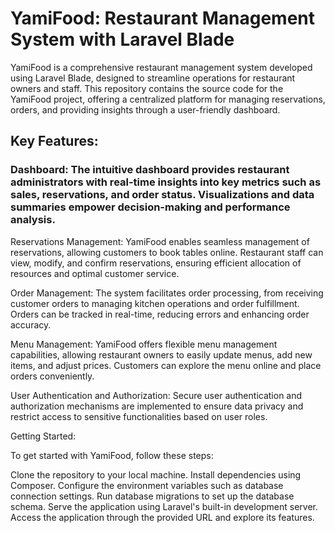 # YamiFood: Restaurant Management System with Laravel Blade

YamiFood is a comprehensive restaurant management system developed using Laravel Blade, designed to streamline operations for restaurant owners and staff. This repository contains the source code for the YamiFood project, offering a centralized platform for managing reservations, orders, and providing insights through a user-friendly dashboard.

## Key Features:

### Dashboard: The intuitive dashboard provides restaurant administrators with real-time insights into key metrics such as sales, reservations, and order status. Visualizations and data summaries empower decision-making and performance analysis.

Reservations Management: YamiFood enables seamless management of reservations, allowing customers to book tables online. Restaurant staff can view, modify, and confirm reservations, ensuring efficient allocation of resources and optimal customer service.

Order Management: The system facilitates order processing, from receiving customer orders to managing kitchen operations and order fulfillment. Orders can be tracked in real-time, reducing errors and enhancing order accuracy.

Menu Management: YamiFood offers flexible menu management capabilities, allowing restaurant owners to easily update menus, add new items, and adjust prices. Customers can explore the menu online and place orders conveniently.

User Authentication and Authorization: Secure user authentication and authorization mechanisms are implemented to ensure data privacy and restrict access to sensitive functionalities based on user roles.

Getting Started:

To get started with YamiFood, follow these steps:

Clone the repository to your local machine.
Install dependencies using Composer.
Configure the environment variables such as database connection settings.
Run database migrations to set up the database schema.
Serve the application using Laravel's built-in development server.
Access the application through the provided URL and explore its features.
